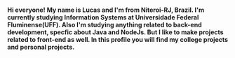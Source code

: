 
<h4> Hi everyone! My name is Lucas and I'm from Niteroi-RJ, Brazil. I'm currently studying Information Systems at Universidade Federal Fluminense(UFF). Also I'm studying anything related to back-end development, specfic about Java and NodeJs. But I like to make projects related to front-end as well. In this profile you will find my college projects and personal projects.</h4> 
